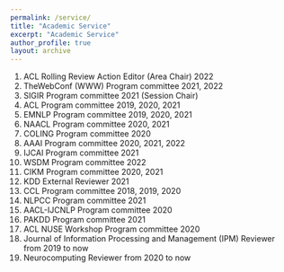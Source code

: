 ```yaml
---
permalink: /service/
title: "Academic Service"
excerpt: "Academic Service"
author_profile: true
layout: archive
---
```


1. ACL Rolling Review Action Editor (Area Chair) 2022
1. TheWebConf (WWW) Program committee 2021, 2022
1. SIGIR Program committee 2021 (Session Chair) 
1. ACL Program committee 2019, 2020, 2021
1. EMNLP Program committee 2019, 2020, 2021
1. NAACL Program committee 2020, 2021
1. COLING Program committee 2020 
1. AAAI Program committee 2020, 2021, 2022
1. IJCAI Program committee 2021 
1. WSDM Program committee 2022
3. CIKM Program committee 2020, 2021
4. KDD External Reviewer 2021
5. CCL Program committee 2018, 2019, 2020 
6. NLPCC Program committee 2021
7. AACL-IJCNLP Program committee 2020 
8. PAKDD Program committee 2021 
9. ACL NUSE Workshop Program committee 2020 
10. Journal of Information Processing and Management (IPM) Reviewer from 2019 to now
11. Neurocomputing Reviewer from 2020 to now

